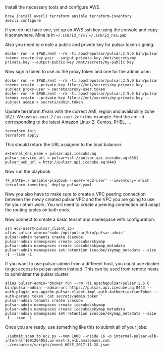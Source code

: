 Install the necessary tools and configure AWS.
```
brew install awscli terraform ansible terraform-inventory
awscli configure
```

If you do not have one, set up an AWS ssh key using the console and copy it somewhere.
Mine is in `~/.ssh/id_rsa`  /  `~/.ssh/id_rsa.pub`

Also you need to create a public and private key for pulsar token signing:
```
docker run -v $PWD:/mnt --rm -ti apachepulsar/pulsar:2.5.0 bin/pulsar tokens create-key-pair --output-private-key /mnt/secrets/my-private.key --output-public-key /mnt/secrets/my-public.key
```

Now sign a token to use as the proxy token and one for the admin user:
```
docker run -v $PWD:/mnt --rm -ti apachepulsar/pulsar:2.5.0 bin/pulsar tokens create --private-key file:///mnt/secrets/my-private.key --subject proxy-user > secrets/proxy-user.token
docker run -v $PWD:/mnt --rm -ti apachepulsar/pulsar:2.5.0 bin/pulsar tokens create --private-key file:///mnt/secrets/my-private.key --subject admin > secrets/admin.token
```

Update terraform.tfvars with the correct AMI, region and availability zone (AZ).
We use `us-east-2` / `us-east-2c` in this example.
Find the ami-id corresponding to the latest Amazon Linux 2, Centos, RHEL, ...

```
terraform init
terraform apply
```

This should return the URL assigned to the load balancer.
```
external_dns_name = pulsar.api.icecube.aq
pulsar_service_url = pulsar+ssl://pulsar.api.icecube.aq:6651
pulsar_web_url = http://pulsar.api.icecube.aq:8443
```

Now run the playbook:
```
TF_STATE=./ ansible-playbook --user='ec2-user' --inventory=`which terraform-inventory` deploy-pulsar.yaml
```

Now you also have to make sure to create a VPC peering connection between the
newly created pulsar VPC and the VPC you are going to use for your other work.
You will need to create a peering connection and adapt the routing tables on
both ends.

Now connect to create a basic tenant and namespace with configuration:
```
ssh ec2-user@<pulsar_client_ip>
alias pulsar-admin='sudo /opt/pulsar/bin/pulsar-admin'
pulsar-admin tenants create icecube
pulsar-admin namespaces create icecube/skymap
pulsar-admin namespaces create icecube/skymap_metadata
pulsar-admin namespaces set-retention icecube/skymap_metadata --size -1 --time -1
```

If you want to use pulsar-admin from a different host, you could use docker to get access
to pulsar-admin instead.
This can be used from remote hosts to administer the pulsar cluster:
```
alias pulsar-admin='docker run --rm -ti apachepulsar/pulsar:2.5.0 bin/pulsar-admin --admin-url https://pulsar.api.icecube.aq:8443 --auth-plugin org.apache.pulsar.client.impl.auth.AuthenticationToken --auth-params token:`cat secrets/admin.token`'
pulsar-admin tenants create icecube
pulsar-admin namespaces create icecube/skymap
pulsar-admin namespaces create icecube/skymap_metadata
pulsar-admin namespaces set-retention icecube/skymap_metadata --size -1 --time -1
```

Once you are ready, use something like this to submit all of your jobs:

```
./submit_scan_to_ec2.py --num 1000 --nside 16 -p internal-pulsar-elb-internal-1091204051.us-east-2.elb.amazonaws.com ../resources/scripts/event_HESE_2017-11-28.json
```
